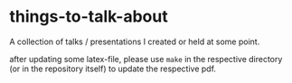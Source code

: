 # things-to-talk-about
A collection of talks / presentations I created or held at some point.

after updating some latex-file, please use `make` in the respective directory (or in the repository itself) to update the respective pdf.


